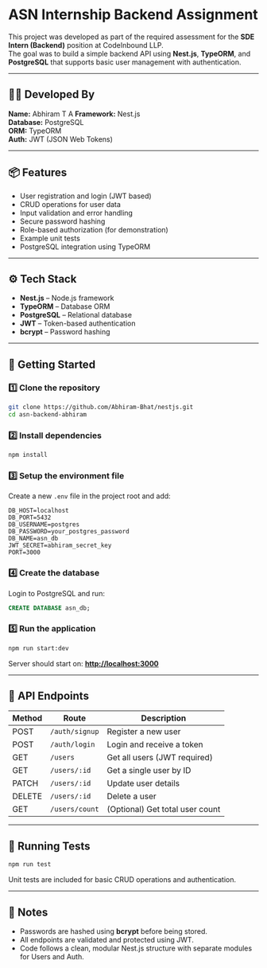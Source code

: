 
# ASN Internship Backend Assignment

This project was developed as part of the required assessment for the **SDE Intern (Backend)** position at CodeInbound LLP.  
The goal was to build a simple backend API using **Nest.js**, **TypeORM**, and **PostgreSQL** that supports basic user management with authentication.

---

## 👨‍💻 Developed By
**Name:** Abhiram T A 
**Framework:** Nest.js  
**Database:** PostgreSQL  
**ORM:** TypeORM  
**Auth:** JWT (JSON Web Tokens)

---

## 📦 Features

- User registration and login (JWT based)
- CRUD operations for user data
- Input validation and error handling
- Secure password hashing
- Role-based authorization (for demonstration)
- Example unit tests
- PostgreSQL integration using TypeORM

---

## ⚙️ Tech Stack

- **Nest.js** – Node.js framework
- **TypeORM** – Database ORM
- **PostgreSQL** – Relational database
- **JWT** – Token-based authentication
- **bcrypt** – Password hashing

---

## 🚀 Getting Started

### 1️⃣ Clone the repository
```bash
git clone https://github.com/Abhiram-Bhat/nestjs.git
cd asn-backend-abhiram
````

### 2️⃣ Install dependencies

```bash
npm install
```

### 3️⃣ Setup the environment file

Create a new `.env` file in the project root and add:

```env
DB_HOST=localhost
DB_PORT=5432
DB_USERNAME=postgres
DB_PASSWORD=your_postgres_password
DB_NAME=asn_db
JWT_SECRET=abhiram_secret_key
PORT=3000
```

### 4️⃣ Create the database

Login to PostgreSQL and run:

```sql
CREATE DATABASE asn_db;
```

### 5️⃣ Run the application

```bash
npm run start:dev
```

Server should start on:
 **[http://localhost:3000](http://localhost:3000)**

---

## 🧠 API Endpoints

| Method | Route          | Description                     |
| ------ | -------------- | ------------------------------- |
| POST   | `/auth/signup` | Register a new user             |
| POST   | `/auth/login`  | Login and receive a token       |
| GET    | `/users`       | Get all users (JWT required)    |
| GET    | `/users/:id`   | Get a single user by ID         |
| PATCH  | `/users/:id`   | Update user details             |
| DELETE | `/users/:id`   | Delete a user                   |
| GET    | `/users/count` | (Optional) Get total user count |

---

## 🧪 Running Tests

```bash
npm run test
```

Unit tests are included for basic CRUD operations and authentication.

---

## 📝 Notes

* Passwords are hashed using **bcrypt** before being stored.
* All endpoints are validated and protected using JWT.
* Code follows a clean, modular Nest.js structure with separate modules for Users and Auth.


